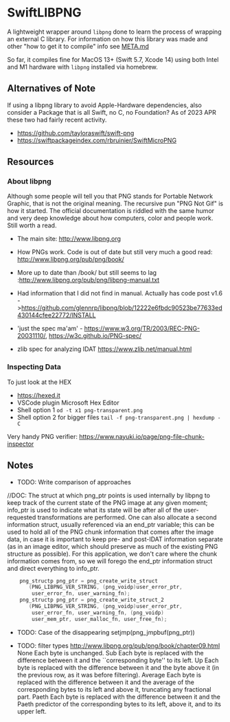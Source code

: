 # SwiftLIBPNG

A lightweight wrapper around `libpng` done to learn the process of wrapping an external C library. For information on how this library was made and other "how to get it to compile" info see [META.md](META.md)

So far, it compiles fine for MacOS 13+ (Swift 5.7, Xcode 14) using both Intel and M1 hardware with `libpng` installed via homebrew. 

## Alternatives of Note

If using a libpng library to avoid Apple-Hardware dependencies, also consider a Package that is all Swift, no C, no Foundation? As of 2023 APR these two had fairly recent activity. 

- <https://github.com/tayloraswift/swift-png>
- <https://swiftpackageindex.com/rbruinier/SwiftMicroPNG>

## Resources

### About libpng

Although some people will tell you that PNG stands for Portable Network Graphic, that is not the original meaning. The recursive pun "PNG Not Gif" is how it started. The official documentation is riddled with the same humor and very deep knowledge about how computers, color and people work. Still worth a read. 

- The main site: <http://www.libpng.org>
- How PNGs work. Code is out of date but still very much a good read: <http://www.libpng.org/pub/png/book/> 
- More up to date than /book/ but still seems to lag :<http://www.libpng.org/pub/png/libpng-manual.txt> 
- Had information that I did not find in manual. Actually has code post v1.6 -><https://github.com/glennrp/libpng/blob/12222e6fbdc90523be77633ed430144cfee22772/INSTALL> 

- 'just the spec ma'am' - <https://www.w3.org/TR/2003/REC-PNG-20031110/>, <https://w3c.github.io/PNG-spec/>
- zlib spec for analyzing IDAT <https://www.zlib.net/manual.html>

### Inspecting Data

To just look at the HEX

- <https://hexed.it>
- VSCode plugin Microsoft Hex Editor 
- Shell option 1 `od -t x1 png-transparent.png`
- Shell option 2 for bigger files `tail -f png-transparent.png | hexdump -C`

Very handy PNG verifier: <https://www.nayuki.io/page/png-file-chunk-inspector>


## Notes

- TODO: Write comparison of approaches

//DOC: The struct at which png_ptr points is used internally by libpng to keep track of the current state of the PNG image at any given moment; info_ptr is used to indicate what its state will be after all of the user-requested transformations are performed. One can also allocate a second information struct, usually referenced via an end_ptr variable; this can be used to hold all of the PNG chunk information that comes after the image data, in case it is important to keep pre- and post-IDAT information separate (as in an image editor, which should preserve as much of the existing PNG structure as possible). For this application, we don't care where the chunk information comes from, so we will forego the end_ptr information struct and direct everything to info_ptr.


```c
    png_structp png_ptr = png_create_write_struct
       (PNG_LIBPNG_VER_STRING, (png_voidp)user_error_ptr,
        user_error_fn, user_warning_fn);
    png_structp png_ptr = png_create_write_struct_2
       (PNG_LIBPNG_VER_STRING, (png_voidp)user_error_ptr,
        user_error_fn, user_warning_fn, (png_voidp)
        user_mem_ptr, user_malloc_fn, user_free_fn);
```

- TODO: Case of the disappearing setjmp(png_jmpbuf(png_ptr))

- TODO: filter types
http://www.libpng.org/pub/png/book/chapter09.html
 None     Each byte is unchanged.
 Sub     Each byte is replaced with the difference between it and the ``corresponding byte'' to its left.
 Up     Each byte is replaced with the difference between it and the byte above it (in the previous row, as it was before filtering).
 Average     Each byte is replaced with the difference between it and the average of the corresponding bytes to its left and above it, truncating any fractional part.
 Paeth     Each byte is replaced with the difference between it and the Paeth predictor of the corresponding bytes to its left, above it, and to its upper left.
